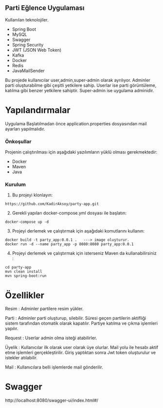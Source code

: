 ## Parti Eğlence Uygulaması

Kullanılan teknolojiler.

- Spring Boot
- MySQL
- Swagger
- Spring Security
- JWT (JSON Web Token)
- Kafka
- Docker
- Redis
- JavaMailSender

Bu projede kullanıcılar user,admin,super-admin olarak ayrılıyor. Adminler parti oluşturabilme gibi çeşitli yetkilere sahip. Userlar ise parti görüntüleme, katılma gibi benzer yetkilere sahiptir. Super-admin ise uygulama adminidir.

# Yapılandırmalar
Uygulama Başlatılmadan önce application.properties dosyasından mail ayarları yapılmalıdır.

### Önkoşullar

Projenin çalıştırılması için aşağıdaki yazılımların yüklü olması gerekmektedir:

- Docker
- Maven
- Java

### Kurulum

1. Bu projeyi klonlayın:

```
https://github.com/KadirAksoy/party-app.git
```



2. Gerekli yapıları docker-compose.yml dosyası ile başlatın:

```
docker-compose up -d
```

3. Projeyi derlemek ve çalıştırmak için aşağıdaki komutlarını kullanın:

```
docker build -t party_app:0.0.1 .   ---> image oluşturur.
docker run -d --name party_app -p 8080:8080 party_app:0.0.1
```

4. Projeyi derlemek ve çalıştırmak için isterseniz Maven da kullanabilirsiniz :

```
cd party-app
mvn clean install
mvn spring-boot:run
```



# Özellikler
Resim : Adminler partilere resim yükler.

Parti : Adminler parti oluşturup, silebilir. Süresi geçen partilerin aktifliği sistem tarafından otomatik olarak kapatılır. Partiye katılma ve çıkma işlemleri yapılır.

Request : Userlar admin olma isteği atabilirler.

Üyelik : Kullanıcılar ilk olarak user olarak üye olurlar. Mail yolu ile hesabı aktif etme işlemleri gerçekleştirilir. Giriş yaptıktan sonra Jwt token oluşturulur ve istekler atılabilir.

Mail : Kullanıcılara belli işlemlerde mail gönderilir.

# Swagger
http://localhost:8080/swagger-ui/index.html#/
